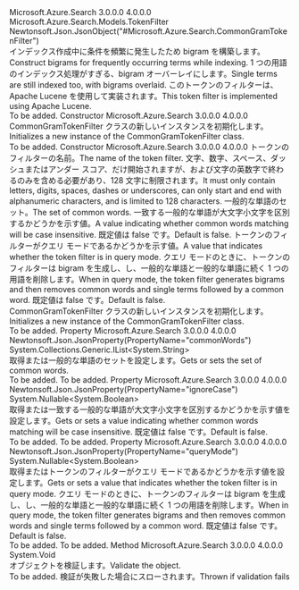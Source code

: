 <Type Name="CommonGramTokenFilter" FullName="Microsoft.Azure.Search.Models.CommonGramTokenFilter">
  <TypeSignature Language="C#" Value="public class CommonGramTokenFilter : Microsoft.Azure.Search.Models.TokenFilter" />
  <TypeSignature Language="ILAsm" Value=".class public auto ansi beforefieldinit CommonGramTokenFilter extends Microsoft.Azure.Search.Models.TokenFilter" />
  <TypeSignature Language="DocId" Value="T:Microsoft.Azure.Search.Models.CommonGramTokenFilter" />
  <TypeSignature Language="VB.NET" Value="Public Class CommonGramTokenFilter&#xA;Inherits TokenFilter" />
  <TypeSignature Language="F#" Value="type CommonGramTokenFilter = class&#xA;    inherit TokenFilter" />
  <AssemblyInfo>
    <AssemblyName>Microsoft.Azure.Search</AssemblyName>
    <AssemblyVersion>3.0.0.0</AssemblyVersion>
    <AssemblyVersion>4.0.0.0</AssemblyVersion>
  </AssemblyInfo>
  <Base>
    <BaseTypeName>Microsoft.Azure.Search.Models.TokenFilter</BaseTypeName>
  </Base>
  <Interfaces />
  <Attributes>
    <Attribute>
      <AttributeName>Newtonsoft.Json.JsonObject("#Microsoft.Azure.Search.CommonGramTokenFilter")</AttributeName>
    </Attribute>
  </Attributes>
  <Docs>
    <summary>
            <span data-ttu-id="42208-101">インデックス作成中に条件を頻繁に発生したため bigram を構築します。</span><span class="sxs-lookup"><span data-stu-id="42208-101">Construct bigrams for frequently occurring terms while indexing.</span></span> <span data-ttu-id="42208-102">1 つの用語のインデックス処理がすぎる、bigram オーバーレイにします。</span><span class="sxs-lookup"><span data-stu-id="42208-102">Single terms are still indexed too, with bigrams overlaid.</span></span> <span data-ttu-id="42208-103">このトークンのフィルターは、Apache Lucene を使用して実装されます。</span><span class="sxs-lookup"><span data-stu-id="42208-103">This token filter is implemented using Apache Lucene.</span></span>
            <see href="http://lucene.apache.org/core/4_10_3/analyzers-common/org/apache/lucene/analysis/commongrams/CommonGramsFilter.html" /></summary>
    <remarks>To be added.</remarks>
  </Docs>
  <Members>
    <Member MemberName=".ctor">
      <MemberSignature Language="C#" Value="public CommonGramTokenFilter ();" />
      <MemberSignature Language="ILAsm" Value=".method public hidebysig specialname rtspecialname instance void .ctor() cil managed" />
      <MemberSignature Language="DocId" Value="M:Microsoft.Azure.Search.Models.CommonGramTokenFilter.#ctor" />
      <MemberSignature Language="VB.NET" Value="Public Sub New ()" />
      <MemberType>Constructor</MemberType>
      <AssemblyInfo>
        <AssemblyName>Microsoft.Azure.Search</AssemblyName>
        <AssemblyVersion>3.0.0.0</AssemblyVersion>
        <AssemblyVersion>4.0.0.0</AssemblyVersion>
      </AssemblyInfo>
      <Parameters />
      <Docs>
        <summary>
            <span data-ttu-id="42208-104">CommonGramTokenFilter クラスの新しいインスタンスを初期化します。</span><span class="sxs-lookup"><span data-stu-id="42208-104">Initializes a new instance of the CommonGramTokenFilter class.</span></span>
            </summary>
        <remarks>To be added.</remarks>
      </Docs>
    </Member>
    <Member MemberName=".ctor">
      <MemberSignature Language="C#" Value="public CommonGramTokenFilter (string name, System.Collections.Generic.IList&lt;string&gt; commonWords, Nullable&lt;bool&gt; ignoreCase = null, Nullable&lt;bool&gt; useQueryMode = null);" />
      <MemberSignature Language="ILAsm" Value=".method public hidebysig specialname rtspecialname instance void .ctor(string name, class System.Collections.Generic.IList`1&lt;string&gt; commonWords, valuetype System.Nullable`1&lt;bool&gt; ignoreCase, valuetype System.Nullable`1&lt;bool&gt; useQueryMode) cil managed" />
      <MemberSignature Language="DocId" Value="M:Microsoft.Azure.Search.Models.CommonGramTokenFilter.#ctor(System.String,System.Collections.Generic.IList{System.String},System.Nullable{System.Boolean},System.Nullable{System.Boolean})" />
      <MemberSignature Language="VB.NET" Value="Public Sub New (name As String, commonWords As IList(Of String), Optional ignoreCase As Nullable(Of Boolean) = null, Optional useQueryMode As Nullable(Of Boolean) = null)" />
      <MemberSignature Language="F#" Value="new Microsoft.Azure.Search.Models.CommonGramTokenFilter : string * System.Collections.Generic.IList&lt;string&gt; * Nullable&lt;bool&gt; * Nullable&lt;bool&gt; -&gt; Microsoft.Azure.Search.Models.CommonGramTokenFilter" Usage="new Microsoft.Azure.Search.Models.CommonGramTokenFilter (name, commonWords, ignoreCase, useQueryMode)" />
      <MemberType>Constructor</MemberType>
      <AssemblyInfo>
        <AssemblyName>Microsoft.Azure.Search</AssemblyName>
        <AssemblyVersion>3.0.0.0</AssemblyVersion>
        <AssemblyVersion>4.0.0.0</AssemblyVersion>
      </AssemblyInfo>
      <Parameters>
        <Parameter Name="name" Type="System.String" />
        <Parameter Name="commonWords" Type="System.Collections.Generic.IList&lt;System.String&gt;" />
        <Parameter Name="ignoreCase" Type="System.Nullable&lt;System.Boolean&gt;" />
        <Parameter Name="useQueryMode" Type="System.Nullable&lt;System.Boolean&gt;" />
      </Parameters>
      <Docs>
        <param name="name"><span data-ttu-id="42208-105">トークンのフィルターの名前。</span><span class="sxs-lookup"><span data-stu-id="42208-105">The name of the token filter.</span></span> <span data-ttu-id="42208-106">文字、数字、スペース、ダッシュまたはアンダー スコア、だけ開始されますが、および文字の英数字で終わるのみを含める必要があり、128 文字に制限されます。</span><span class="sxs-lookup"><span data-stu-id="42208-106">It must only contain letters, digits, spaces, dashes or underscores, can only start and end with alphanumeric characters, and is limited to 128 characters.</span></span></param>
        <param name="commonWords"><span data-ttu-id="42208-107">一般的な単語のセット。</span><span class="sxs-lookup"><span data-stu-id="42208-107">The set of common words.</span></span></param>
        <param name="ignoreCase"><span data-ttu-id="42208-108">一致する一般的な単語が大文字小文字を区別するかどうかを示す値。</span><span class="sxs-lookup"><span data-stu-id="42208-108">A value indicating whether common words matching will be case insensitive.</span></span> <span data-ttu-id="42208-109">既定値は false です。</span><span class="sxs-lookup"><span data-stu-id="42208-109">Default is false.</span></span></param>
        <param name="useQueryMode"><span data-ttu-id="42208-110">トークンのフィルターがクエリ モードであるかどうかを示す値。</span><span class="sxs-lookup"><span data-stu-id="42208-110">A value that indicates whether the token filter is in query mode.</span></span> <span data-ttu-id="42208-111">クエリ モードのときに、トークンのフィルターは bigram を生成し、し、一般的な単語と一般的な単語に続く 1 つの用語を削除します。</span><span class="sxs-lookup"><span data-stu-id="42208-111">When in query mode, the token filter generates bigrams and then removes common words and single terms followed by a common word.</span></span> <span data-ttu-id="42208-112">既定値は false です。</span><span class="sxs-lookup"><span data-stu-id="42208-112">Default is false.</span></span></param>
        <summary>
            <span data-ttu-id="42208-113">CommonGramTokenFilter クラスの新しいインスタンスを初期化します。</span><span class="sxs-lookup"><span data-stu-id="42208-113">Initializes a new instance of the CommonGramTokenFilter class.</span></span>
            </summary>
        <remarks>To be added.</remarks>
      </Docs>
    </Member>
    <Member MemberName="CommonWords">
      <MemberSignature Language="C#" Value="public System.Collections.Generic.IList&lt;string&gt; CommonWords { get; set; }" />
      <MemberSignature Language="ILAsm" Value=".property instance class System.Collections.Generic.IList`1&lt;string&gt; CommonWords" />
      <MemberSignature Language="DocId" Value="P:Microsoft.Azure.Search.Models.CommonGramTokenFilter.CommonWords" />
      <MemberSignature Language="VB.NET" Value="Public Property CommonWords As IList(Of String)" />
      <MemberSignature Language="F#" Value="member this.CommonWords : System.Collections.Generic.IList&lt;string&gt; with get, set" Usage="Microsoft.Azure.Search.Models.CommonGramTokenFilter.CommonWords" />
      <MemberType>Property</MemberType>
      <AssemblyInfo>
        <AssemblyName>Microsoft.Azure.Search</AssemblyName>
        <AssemblyVersion>3.0.0.0</AssemblyVersion>
        <AssemblyVersion>4.0.0.0</AssemblyVersion>
      </AssemblyInfo>
      <Attributes>
        <Attribute>
          <AttributeName>Newtonsoft.Json.JsonProperty(PropertyName="commonWords")</AttributeName>
        </Attribute>
      </Attributes>
      <ReturnValue>
        <ReturnType>System.Collections.Generic.IList&lt;System.String&gt;</ReturnType>
      </ReturnValue>
      <Docs>
        <summary>
            <span data-ttu-id="42208-114">取得または一般的な単語のセットを設定します。</span><span class="sxs-lookup"><span data-stu-id="42208-114">Gets or sets the set of common words.</span></span>
            </summary>
        <value>To be added.</value>
        <remarks>To be added.</remarks>
      </Docs>
    </Member>
    <Member MemberName="IgnoreCase">
      <MemberSignature Language="C#" Value="public Nullable&lt;bool&gt; IgnoreCase { get; set; }" />
      <MemberSignature Language="ILAsm" Value=".property instance valuetype System.Nullable`1&lt;bool&gt; IgnoreCase" />
      <MemberSignature Language="DocId" Value="P:Microsoft.Azure.Search.Models.CommonGramTokenFilter.IgnoreCase" />
      <MemberSignature Language="VB.NET" Value="Public Property IgnoreCase As Nullable(Of Boolean)" />
      <MemberSignature Language="F#" Value="member this.IgnoreCase : Nullable&lt;bool&gt; with get, set" Usage="Microsoft.Azure.Search.Models.CommonGramTokenFilter.IgnoreCase" />
      <MemberType>Property</MemberType>
      <AssemblyInfo>
        <AssemblyName>Microsoft.Azure.Search</AssemblyName>
        <AssemblyVersion>3.0.0.0</AssemblyVersion>
        <AssemblyVersion>4.0.0.0</AssemblyVersion>
      </AssemblyInfo>
      <Attributes>
        <Attribute>
          <AttributeName>Newtonsoft.Json.JsonProperty(PropertyName="ignoreCase")</AttributeName>
        </Attribute>
      </Attributes>
      <ReturnValue>
        <ReturnType>System.Nullable&lt;System.Boolean&gt;</ReturnType>
      </ReturnValue>
      <Docs>
        <summary>
            <span data-ttu-id="42208-115">取得または一致する一般的な単語が大文字小文字を区別するかどうかを示す値を設定します。</span><span class="sxs-lookup"><span data-stu-id="42208-115">Gets or sets a value indicating whether common words matching will be case insensitive.</span></span> <span data-ttu-id="42208-116">既定値は false です。</span><span class="sxs-lookup"><span data-stu-id="42208-116">Default is false.</span></span>
            </summary>
        <value>To be added.</value>
        <remarks>To be added.</remarks>
      </Docs>
    </Member>
    <Member MemberName="UseQueryMode">
      <MemberSignature Language="C#" Value="public Nullable&lt;bool&gt; UseQueryMode { get; set; }" />
      <MemberSignature Language="ILAsm" Value=".property instance valuetype System.Nullable`1&lt;bool&gt; UseQueryMode" />
      <MemberSignature Language="DocId" Value="P:Microsoft.Azure.Search.Models.CommonGramTokenFilter.UseQueryMode" />
      <MemberSignature Language="VB.NET" Value="Public Property UseQueryMode As Nullable(Of Boolean)" />
      <MemberSignature Language="F#" Value="member this.UseQueryMode : Nullable&lt;bool&gt; with get, set" Usage="Microsoft.Azure.Search.Models.CommonGramTokenFilter.UseQueryMode" />
      <MemberType>Property</MemberType>
      <AssemblyInfo>
        <AssemblyName>Microsoft.Azure.Search</AssemblyName>
        <AssemblyVersion>3.0.0.0</AssemblyVersion>
        <AssemblyVersion>4.0.0.0</AssemblyVersion>
      </AssemblyInfo>
      <Attributes>
        <Attribute>
          <AttributeName>Newtonsoft.Json.JsonProperty(PropertyName="queryMode")</AttributeName>
        </Attribute>
      </Attributes>
      <ReturnValue>
        <ReturnType>System.Nullable&lt;System.Boolean&gt;</ReturnType>
      </ReturnValue>
      <Docs>
        <summary>
            <span data-ttu-id="42208-117">取得またはトークンのフィルターがクエリ モードであるかどうかを示す値を設定します。</span><span class="sxs-lookup"><span data-stu-id="42208-117">Gets or sets a value that indicates whether the token filter is in query mode.</span></span> <span data-ttu-id="42208-118">クエリ モードのときに、トークンのフィルターは bigram を生成し、し、一般的な単語と一般的な単語に続く 1 つの用語を削除します。</span><span class="sxs-lookup"><span data-stu-id="42208-118">When in query mode, the token filter generates bigrams and then removes common words and single terms followed by a common word.</span></span> <span data-ttu-id="42208-119">既定値は false です。</span><span class="sxs-lookup"><span data-stu-id="42208-119">Default is false.</span></span>
            </summary>
        <value>To be added.</value>
        <remarks>To be added.</remarks>
      </Docs>
    </Member>
    <Member MemberName="Validate">
      <MemberSignature Language="C#" Value="public override void Validate ();" />
      <MemberSignature Language="ILAsm" Value=".method public hidebysig virtual instance void Validate() cil managed" />
      <MemberSignature Language="DocId" Value="M:Microsoft.Azure.Search.Models.CommonGramTokenFilter.Validate" />
      <MemberSignature Language="VB.NET" Value="Public Overrides Sub Validate ()" />
      <MemberSignature Language="F#" Value="override this.Validate : unit -&gt; unit" Usage="commonGramTokenFilter.Validate " />
      <MemberType>Method</MemberType>
      <AssemblyInfo>
        <AssemblyName>Microsoft.Azure.Search</AssemblyName>
        <AssemblyVersion>3.0.0.0</AssemblyVersion>
        <AssemblyVersion>4.0.0.0</AssemblyVersion>
      </AssemblyInfo>
      <ReturnValue>
        <ReturnType>System.Void</ReturnType>
      </ReturnValue>
      <Parameters />
      <Docs>
        <summary>
            <span data-ttu-id="42208-120">オブジェクトを検証します。</span><span class="sxs-lookup"><span data-stu-id="42208-120">Validate the object.</span></span>
            </summary>
        <remarks>To be added.</remarks>
        <exception cref="T:Microsoft.Rest.ValidationException">
            <span data-ttu-id="42208-121">検証が失敗した場合にスローされます。</span><span class="sxs-lookup"><span data-stu-id="42208-121">Thrown if validation fails</span></span>
            </exception>
      </Docs>
    </Member>
  </Members>
</Type>